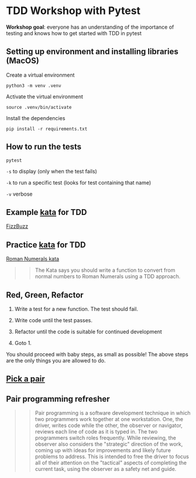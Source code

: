# TDD Workshop with Pytest

**Workshop goal**: everyone has an understanding of the importance of testing and knows how to get started with TDD in pytest

## Setting up environment and installing libraries (MacOS)

Create a virtual environment
```
python3 -m venv .venv
```

Activate the virtual environment
```
source .venv/bin/activate
```

Install the dependencies
```
pip install -r requirements.txt
```

## How to run the tests

```
pytest
```

`-s` to display (only when the test fails)

`-k` to run a specific test (looks for test containing that name)

`-v` verbose

## Example [kata](https://en.wikipedia.org/wiki/Kata) for TDD

[FizzBuzz](https://codingdojo.org/kata/FizzBuzz/)

## Practice [kata](https://en.wikipedia.org/wiki/Kata) for TDD

[Roman Numerals kata](https://codingdojo.org/kata/RomanNumerals/)

>> The Kata says you should write a function to convert from normal numbers to Roman Numerals using a TDD approach.

## Red, Green, Refactor

1. Write a test for a new function. The test should fail.

2. Write code until the test passes.

3. Refactor until the code is suitable for continued development

4. Goto 1.

You should proceed with baby steps, as small as possible! The above steps are the only things you are allowed to do.


## [Pick a pair](https://pickerwheel.com/tools/random-team-generator/_)

## Pair programming refresher
>> Pair programming is a software development technique in which two programmers work together at one workstation. One, the driver, writes code while the other, the observer or navigator, reviews each line of code as it is typed in. The two programmers switch roles frequently. While reviewing, the observer also considers the "strategic" direction of the work, coming up with ideas for improvements and likely future problems to address. This is intended to free the driver to focus all of their attention on the "tactical" aspects of completing the current task, using the observer as a safety net and guide.
